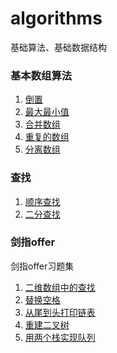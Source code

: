 # algorithms

基础算法、基础数据结构
### 基本数组算法
1. [倒置](https://github.com/sfturing/algorithms/blob/master/algorithms/src/cn/sfturing/arrays/ArrayFlipping.java)
2. [最大最小值](https://github.com/sfturing/algorithms/blob/master/algorithms/src/cn/sfturing/arrays/MaxMinValue.java)
3. [合并数组](https://github.com/sfturing/algorithms/blob/master/algorithms/src/cn/sfturing/arrays/MergingArrays.java)
4. [重复的数组](https://github.com/sfturing/algorithms/blob/master/algorithms/src/cn/sfturing/arrays/RepetitionInArray.java)
5. [分离数组](https://github.com/sfturing/algorithms/blob/master/algorithms/src/cn/sfturing/arrays/SplitArray.java)
### 查找
1. [顺序查找](https://github.com/sfturing/algorithms/blob/master/algorithms/src/cn/sfturing/search/SequentialSerach.java)
2. [二分查找](https://github.com/sfturing/algorithms/blob/master/algorithms/src/cn/sfturing/search/BinarySearch.java)
### 剑指offer
剑指offer习题集
1. [二维数组中的查找](https://github.com/sfturing/algorithms/blob/master/algorithms/src/cn/sfturing/offer/ArrayLookup.java)
2. [替换空格](https://github.com/sfturing/algorithms/blob/master/algorithms/src/cn/sfturing/offer/ReplaceSpace.java)
3. [从尾到头打印链表](https://github.com/sfturing/algorithms/blob/master/algorithms/src/cn/sfturing/offer/PrintListFromTailToHead.java)
4. [重建二叉树](https://github.com/sfturing/algorithms/blob/master/algorithms/src/cn/sfturing/offer/ReConstructBinaryTree.java)
5. [用两个栈实现队列](https://github.com/sfturing/algorithms/blob/master/algorithms/src/cn/sfturing/offer/StackSolution.java)


